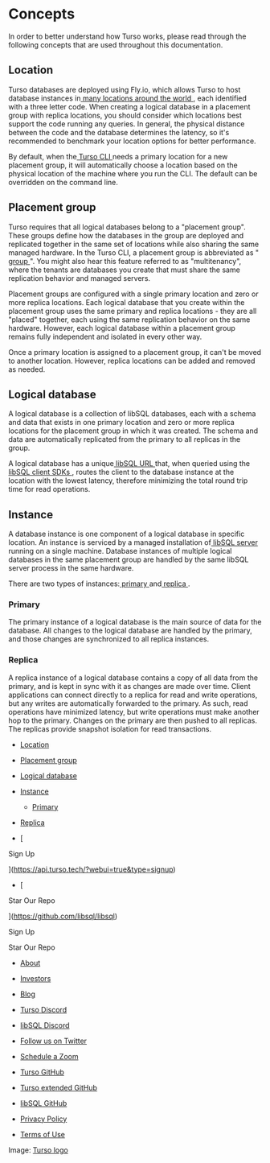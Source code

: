 # Concepts

In order to better understand how Turso works, please read through the following
concepts that are used throughout this documentation.

## Location​

Turso databases are deployed using Fly.io, which allows Turso to host database
instances in[ many locations around the world ](https://fly.io/docs/reference/regions/), each identified with a three
letter code. When creating a logical database in a placement group with replica
locations, you should consider which locations best support the code running any
queries. In general, the physical distance between the code and the database
determines the latency, so it's recommended to benchmark your location options
for better performance.

By default, when the[ Turso CLI ](https://docs.turso.tech/reference/turso-cli)needs a primary location for a new placement
group, it will automatically choose a location based on the physical location of
the machine where you run the CLI. The default can be overridden on the command
line.

## Placement group​

Turso requires that all logical databases belong to a "placement group". These
groups define how the databases in the group are deployed and replicated
together in the same set of locations while also sharing the same managed
hardware. In the Turso CLI, a placement group is abbreviated as "[ group ](https://docs.turso.tech/reference/turso-cli#manage-placement-groups-and-logical-databases)". You
might also hear this feature referred to as "multitenancy", where the tenants
are databases you create that must share the same replication behavior and
managed servers.

Placement groups are configured with a single primary location and zero or more
replica locations. Each logical database that you create within the placement
group uses the same primary and replica locations - they are all "placed"
together, each using the same replication behavior on the same hardware.
However, each logical database within a placement group remains fully
independent and isolated in every other way.

Once a primary location is assigned to a placement group, it can't be moved to
another location. However, replica locations can be added and removed as needed.

## Logical database​

A logical database is a collection of libSQL databases, each with a schema and
data that exists in one primary location and zero or more replica locations for
the placement group in which it was created. The schema and data are
automatically replicated from the primary to all replicas in the group.

A logical database has a unique[ libSQL URL ](https://docs.turso.tech/reference/libsql-urls)that, when queried using the[ libSQL client SDKs ](https://docs.turso.tech/libsql/client-access), routes the client to the database instance at the location
with the lowest latency, therefore minimizing the total round trip time for read
operations.

## Instance​

A database instance is one component of a logical database in specific location.
An instance is serviced by a managed installation of[ libSQL server ](https://github.com/libsql/libsql#readme)running on
a single machine. Database instances of multiple logical databases in the same
placement group are handled by the same libSQL server process in the same
hardware.

There are two types of instances:[ primary ](https://docs.turso.tech//concepts#primary/#primary)and[ replica ](https://docs.turso.tech//concepts#primary/#replica).

### Primary​

The primary instance of a logical database is the main source of data for the
database. All changes to the logical database are handled by the primary, and
those changes are synchronized to all replica instances.

### Replica​

A replica instance of a logical database contains a copy of all data from the
primary, and is kept in sync with it as changes are made over time. Client
applications can connect directly to a replica for read and write operations,
but any writes are automatically forwarded to the primary. As such, read
operations have minimized latency, but write operations must make another hop to
the primary. Changes on the primary are then pushed to all replicas. The
replicas provide snapshot isolation for read transactions.

- [ Location ](https://docs.turso.tech//concepts#primary/#location)
- [ Placement group ](https://docs.turso.tech//concepts#primary/#placement-group)
- [ Logical database ](https://docs.turso.tech//concepts#primary/#logical-database)
- [ Instance ](https://docs.turso.tech//concepts#primary/#instance)
    - [ Primary ](https://docs.turso.tech//concepts#primary/#primary)

- [ Replica ](https://docs.turso.tech//concepts#primary/#replica)


- [ 

Sign Up




 ](https://api.turso.tech/?webui=true&type=signup)
- [ 

Star Our Repo






 ](https://github.com/libsql/libsql)


Sign Up

Star Our Repo

- [ About ](https://turso.tech/about-us)
- [ Investors ](https://turso.tech/investors)
- [ Blog ](https://blog.turso.tech)


- [ Turso Discord ](https://discord.com/invite/4B5D7hYwub)
- [ libSQL Discord ](https://discord.gg/VzbXemj6Rg)
- [ Follow us on Twitter ](https://twitter.com/tursodatabase)
- [ Schedule a Zoom ](https://calendly.com/d/gt7-bfd-83n/meet-with-chiselstrike)


- [ Turso GitHub ](https://github.com/tursodatabase/)
- [ Turso extended GitHub ](https://github.com/turso-extended/)
- [ libSQL GitHub ](http://github.com/tursodatabase/libsql)


- [ Privacy Policy ](https://turso.tech/privacy-policy)
- [ Terms of Use ](https://turso.tech/terms-of-use)


Image: [ Turso logo ](https://docs.turso.tech/img/turso.svg)